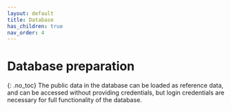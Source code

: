 ```yaml
---
layout: default
title: Database
has_children: true
nav_order: 4
---
```

# Database preparation
{: .no_toc}
The public data in the database can be loaded as reference data, and can be accessed without providing credentials, but login credentials are necessary for full functionality of the database. 
